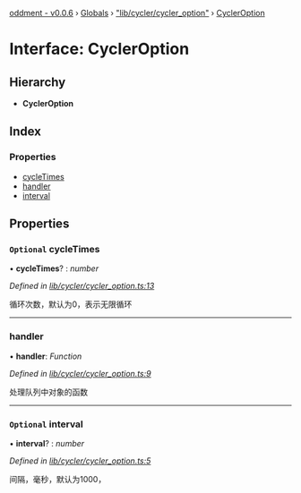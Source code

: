 [oddment - v0.0.6](../README.md) › [Globals](../globals.md) › ["lib/cycler/cycler_option"](../modules/_lib_cycler_cycler_option_.md) › [CyclerOption](_lib_cycler_cycler_option_.cycleroption.md)

# Interface: CyclerOption

## Hierarchy

* **CyclerOption**

## Index

### Properties

* [cycleTimes](_lib_cycler_cycler_option_.cycleroption.md#optional-cycletimes)
* [handler](_lib_cycler_cycler_option_.cycleroption.md#handler)
* [interval](_lib_cycler_cycler_option_.cycleroption.md#optional-interval)

## Properties

### `Optional` cycleTimes

• **cycleTimes**? : *number*

*Defined in [lib/cycler/cycler_option.ts:13](https://github.com/youkaisteve/oddment/blob/c5e52f1/lib/cycler/cycler_option.ts#L13)*

循环次数，默认为0，表示无限循环

___

###  handler

• **handler**: *Function*

*Defined in [lib/cycler/cycler_option.ts:9](https://github.com/youkaisteve/oddment/blob/c5e52f1/lib/cycler/cycler_option.ts#L9)*

处理队列中对象的函数

___

### `Optional` interval

• **interval**? : *number*

*Defined in [lib/cycler/cycler_option.ts:5](https://github.com/youkaisteve/oddment/blob/c5e52f1/lib/cycler/cycler_option.ts#L5)*

间隔，毫秒，默认为1000，

